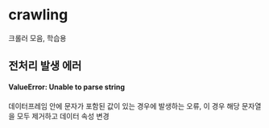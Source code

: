 # crawling
크롤러 모음, 학습용

## 전처리 발생 에러
#### ValueError: Unable to parse string
데이터프레임 안에 문자가 포함된 값이 있는 경우에 발생하는 오류, 이 경우 해당 문자열을 모두 제거하고 데이터 속성 변경
